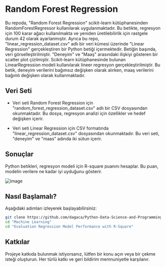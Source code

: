 # Random Forest Regression

Bu repoda, "Random Forest Regression" scikit-learn kütüphanesinden RandomForestRegressor kullanılarak uygulanmaktadır. Bu betikte, regresyon için 100 karar ağacı kullanılmakta ve yeniden üretilebilirlik için rastgele durum 42 olarak ayarlanmıştır. Ayrıca bu repo, "linear_regression_dataset.csv" adlı bir veri kümesi üzerinde "Linear Regression" gerçekleştiren bir Python betiği içermektedir. Betiğin başında, veri görselleştirilmiştir. "Deneyim" ve "Maaş" arasındaki ilişkiyi gösteren bir scatter plot çizilmiştir. Scikit-learn kütüphanesinde bulunan LinearRegression modeli kullanılarak lineer regresyon gerçekleştirilmiştir. Bu betik, deneyim verilerini bağımsız değişken olarak alırken, maaş verilerini bağımlı değişken olarak kullanmaktadır.


## Veri Seti

- Veri seti Random Forest Regression için "random_forest_regression_dataset.csv" adlı bir CSV dosyasından okunmaktadır. Bu dosya, regresyon analizi için özellikler ve hedef değişken içerir. 

- Veri seti Linear Regression için CSV formatında "linear_regression_dataset.csv" dosyasından okunmaktadır. Bu veri seti, "deneyim" ve "maas" adında iki sütun içerir.


## Sonuçlar

Python betikleri, regresyon modeli için R-square puanını hesaplar. Bu puan, modelin verilere ne kadar iyi uyduğunu gösterir.


![image](https://github.com/dagaca/Python-Data-Science-and-Programming/assets/80363244/93d365f3-da84-4ca2-9e95-b2a43acf6519)


## Nasıl Başlamalı?
Aşağıdaki adımları izleyerek başlayabilirsiniz:

```bash
git clone https://github.com/dagaca/Python-Data-Science-and-Programming.git
cd "Machine Learning"
cd "Evaluation Regression Model Performance with R-Square"
```


## Katkılar
Projeye katkıda bulunmak istiyorsanız, lütfen bir konu açın veya bir çekme isteği oluşturun. Her türlü katkı ve geri bildirim memnuniyetle karşılanır.
